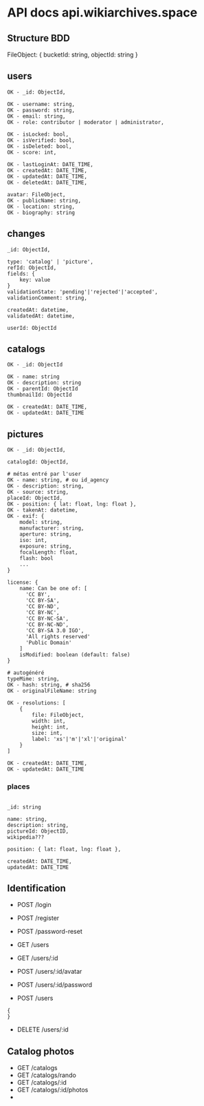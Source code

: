 # API docs api.wikiarchives.space

## Structure BDD

FileObject: { bucketId: string, objectId: string }

## users
```
OK - _id: ObjectId,

OK - username: string,
OK - password: string,
OK - email: string,
OK - role: contributor | moderator | administrator,

OK - isLocked: bool,
OK - isVerified: bool,
OK - isDeleted: bool,
OK - score: int,

OK - lastLoginAt: DATE_TIME,
OK - createdAt: DATE_TIME,
OK - updatedAt: DATE_TIME,
OK - deletedAt: DATE_TIME,

avatar: FileObject,
OK - publicName: string,
OK - location: string,
OK - biography: string
```

## changes

```
_id: ObjectId,

type: 'catalog' | 'picture',
refId: ObjectId,
fields: {
    key: value
}
validationState: 'pending'|'rejected'|'accepted',
validationComment: string,

createdAt: datetime,
validatedAt: datetime,

userId: ObjectId
```

## catalogs

```
OK - _id: ObjectId

OK - name: string
OK - description: string
OK - parentId: ObjectId
thumbnailId: ObjectId

OK - createdAt: DATE_TIME,
OK - updatedAt: DATE_TIME
```

## pictures

```
OK - _id: ObjectId,

catalogId: ObjectId,

# métas entré par l'user
OK - name: string, # ou id_agency
OK - description: string,
OK - source: string,
placeId: ObjectId,
OK - position: { lat: float, lng: float },
OK - takenAt: datetime,
OK - exif: {
    model: string,
    manufacturer: string,
    aperture: string,
    iso: int,
    exposure: string,
    focalLength: float,
    flash: bool
    ...
}

license: {
    name: Can be one of: [
      'CC BY',
      'CC BY-SA',
      'CC BY-ND',
      'CC BY-NC',
      'CC BY-NC-SA',
      'CC BY-NC-ND',
      'CC BY-SA 3.0 IGO',
      'All rights reserved'
      'Public Domain' 
    ]
    isModified: boolean (default: false)
}

# autogénéré
typeMime: string,
OK - hash: string, # sha256
OK - originalFileName: string

OK - resolutions: [
    {
        file: FileObject,
        width: int,
        height: int,
        size: int,
        label: 'xs'|'m'|'xl'|'original'
    }
]

OK - createdAt: DATE_TIME,
OK - updatedAt: DATE_TIME
```

### places

```

_id: string

name: string,
description: string,
pictureId: ObjectID,
wikipedia???

position: { lat: float, lng: float },

createdAt: DATE_TIME,
updatedAt: DATE_TIME

```

## Identification

* POST /login
* POST /register
* POST /password-reset

* GET /users
* GET /users/:id
* POST /users/:id/avatar
* POST /users/:id/password
* POST /users
```
{
}
```
* DELETE /users/:id

## Catalog photos

* GET /catalogs
* GET /catalogs/rando
* GET /catalogs/:id
* GET /catalogs/:id/photos
* 
